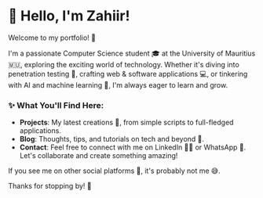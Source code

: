 # 👋 Hello, I'm Zahiir! 

Welcome to my portfolio! 🌟

I'm a passionate Computer Science student 🎓 at the University of Mauritius 🇲🇺, exploring the exciting world of technology. Whether it's diving into penetration testing 🔐, crafting web & software applications 💻, or tinkering with AI and machine learning 🤖, I'm always eager to learn and grow.

### ✨ What You'll Find Here:
- **Projects**: My latest creations 🚀, from simple scripts to full-fledged applications.
- **Blog**: Thoughts, tips, and tutorials on tech and beyond 📝.
- **Contact**: Feel free to connect with me on LinkedIn 🧑‍💼 or WhatsApp 📱. Let's collaborate and create something amazing! 

If you see me on other social platforms 👀, it's probably not me 😅.

Thanks for stopping by! 💖
